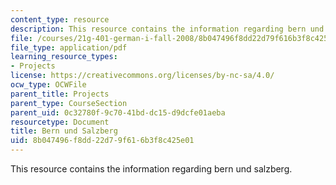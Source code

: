 ```yaml
---
content_type: resource
description: This resource contains the information regarding bern und salzberg.
file: /courses/21g-401-german-i-fall-2008/8b047496f8dd22d79f616b3f8c425e01_MIT21G_401F08_group2.pdf
file_type: application/pdf
learning_resource_types:
- Projects
license: https://creativecommons.org/licenses/by-nc-sa/4.0/
ocw_type: OCWFile
parent_title: Projects
parent_type: CourseSection
parent_uid: 0c32780f-9c70-41bd-dc15-d9dcfe01aeba
resourcetype: Document
title: Bern und Salzberg
uid: 8b047496-f8dd-22d7-9f61-6b3f8c425e01
---
```

This resource contains the information regarding bern und salzberg.